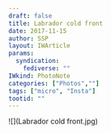 ```yaml
---
draft: false
title: Labrador cold front
date: 2017-11-15
author: SSP
layout: IWArticle
params:
  syndication:
    fediverse: ""
IWkind: PhotoNote
categories: ["Photos",""]
tags: ["micro", "Insta"]
tootid: ""
---
```

![](Labrador cold front.jpg)